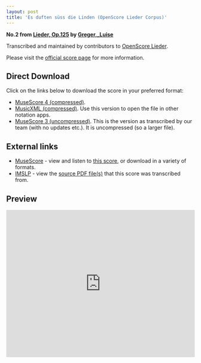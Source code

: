 ```yaml
---
layout: post
title: 'Es duften süss die Linden (OpenScore Lieder Corpus)'
---
```


__No.2 from [Lieder, Op.125](https://fourscoreandmore.org/openscore/lieder/Greger%2C_Luise/Lieder%2C_Op.125/) by [Greger,_Luise](https://fourscoreandmore.org/openscore/lieder/Greger%2C_Luise)__

Transcribed and maintained by contributors to [OpenScore Lieder].

Please visit the [official score page] for more information.

[official score page]: https://musescore.com/openscore-lieder-corpus/scores/6171433
[OpenScore Lieder]: https://musescore.com/openscore-lieder-corpus

## Direct Download

Click on the links below to download the score in your preferred format:
- [MuseScore 4 (compressed)](https://fourscoreandmore.org/openscore/lieder/Greger%2C_Luise/Lieder%2C_Op.125/2_Es_duften_s%C3%BCss_die_Linden.mscz).
- [MusicXML (compressed)](https://fourscoreandmore.org/openscore/lieder/Greger%2C_Luise/Lieder%2C_Op.125/2_Es_duften_s%C3%BCss_die_Linden.mxl). Use this version to open the file in other notation apps.
- [MuseScore 3 (uncompressed)](https://raw.githubusercontent.com/OpenScore/Lieder/refs/heads/main/scores/Greger%2C_Luise/Lieder%2C_Op.125/2_Es_duften_s%C3%BCss_die_Linden/lc6171433.mscx). This is the version as transcribed by our team (with no updates etc.). It is uncompressed (so a larger file).

## External links

- [MuseScore] - view and listen to [this score][MuseScore], or download in a variety of formats.
- [IMSLP] - view the [source PDF file(s)][IMSLP] that this score was transcribed from.

[MuseScore]: https://musescore.com/score/6171433
[IMSLP]: https://imslp.org/wiki/Special:ReverseLookup/625315

## Preview

<iframe width="100%" height="394" src="https://musescore.com/openscore-lieder-corpus/scores/6171433/embed" frameborder="0" allowfullscreen allow="autoplay; fullscreen"></iframe>
